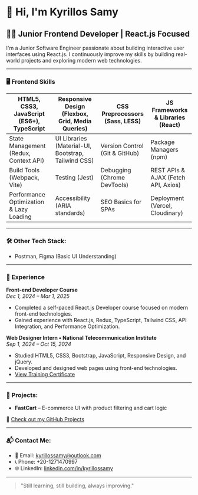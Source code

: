 # 👋 Hi, I'm Kyrillos Samy

## 🧑‍💻 Junior Frontend Developer | React.js Focused

I'm a Junior Software Engineer passionate about building interactive user interfaces using React.js. I continuously improve my skills by building real-world projects and exploring modern web technologies.

---

### 🖥️ Frontend Skills

| HTML5, CSS3, JavaScript (ES6+), TypeScript | Responsive Design (Flexbox, Grid, Media Queries) | CSS Preprocessors (Sass, LESS) | JS Frameworks & Libraries (React) |
|-------------------------------|-------------------------------------------------|-------------------------------|-------------------------------------------------------|
| State Management (Redux, Context API) | UI Libraries (Material-UI, Bootstrap, Tailwind CSS) | Version Control (Git & GitHub) | Package Managers (npm)                         |
| Build Tools (Webpack, Vite) | Testing (Jest) | Debugging (Chrome DevTools) | REST APIs & AJAX (Fetch API, Axios)                   |
| Performance Optimization & Lazy Loading | Accessibility (ARIA standards) | SEO Basics for SPAs | Deployment (Vercel, Cloudinary)               |

---

### 🛠️ Other Tech Stack:
- Postman, Figma (Basic UI Understanding)

---

### 💼 Experience

**Front-end Developer Course**  
*Dec 1, 2024 – Mar 1, 2025*  
- Completed a self-paced React.js Developer course focused on modern front-end technologies.  
- Gained experience with React.js, Redux, TypeScript, Tailwind CSS, API Integration, and Performance Optimization.

**Web Designer Intern • National Telecommunication Institute**  
*Sep 1, 2024 – Oct 15, 2024*  
- Studied HTML5, CSS3, Bootstrap, JavaScript, Responsive Design, and jQuery.  
- Developed and designed web pages using front-end technologies.
- [View Training Certificate](https://drive.google.com/your-certificate-link-here)

---

### 📂 Projects:
- **FastCart** – E-commerce UI with product filtering and cart logic
  
🔗 [Check out my GitHub Projects](https://github.com/Kyrillos-Samy1)

---

### 📬 Contact Me:
- 📧 Email: kyrillossamy@outlook.com  
- 📞 Phone: +20-1271470997  
- 🌐 LinkedIn: [linkedin.com/in/kyrillossamy](https://www.linkedin.com/in/kyrillos-samy-38b110222)

---

> "Still learning, still building, always improving."
